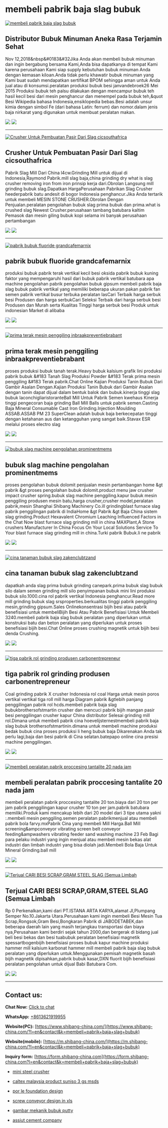 # membeli pabrik baja slag bubuk

<a href="https://swt.shibang-china.com/?l=en&img&k=membeli+pabrik+baja+slag+bubuk" target="_blank">![membeli pabrik baja slag bubuk](http://static.shibang-china.com/all-800x300/555.jpg)</a>

## Distributor Bubuk Minuman Aneka Rasa Terjamin Sehat
Nov 12,2018&nbsp&#0183&#32Jika Anda akan membeli bubuk minuman dan ingin bergabung bersama Kami,Anda bisa dapatkanya di tempat Kami karena perusahaan Kami siap supply kebutuhan bubuk minuman Anda dengan kemasan kiloan.Anda tidak perlu khawatir bubuk minuman yang Kami buat sudah mendapatkan sertifikat BPOM sehingga aman untuk Anda jual atau di konsumsi.peralatan produksi bubuk besi janvandebroek26 Mei 2015 Produksi bubuk teh palsu dilakukan dengan mencampur bubuk teh hasil kecil besi dari mesin penghancur dan menempel pada bubuk teh,&quot Besi Wikipedia bahasa Indonesia,ensiklopedia bebas.Besi adalah unsur kimia dengan simbol Fe (dari bahasa Latin: ferrum) dan nomor.dalam jenis baja nirkarat yang digunakan untuk membuat peralatan makan.


<a href="https://whatsapp.shibangsoft.com/WhatsApp.php" target="_blank" title="WhatsApp">![](http://static.shibang-china.com/icon/whatsapp.png)</a> <a href="https://swt.shibang-china.com/?l=en&icon&k=membeli+pabrik+baja+slag+bubuk" target="_blank">![](http://static.shibang-china.com/icon/chat-en.png)</a>

---

<a href="https://swt.shibang-china.com/?l=en&img&k=membeli+pabrik+baja+slag+bubuk" target="_blank">![Crusher Untuk Pembuatan Pasir Dari Slag cicsouthafrica](http://static.shibang-china.com/all-800x300/1015.jpg)</a>

## Crusher Untuk Pembuatan Pasir Dari Slag cicsouthafrica
Pabrik Slag Mill Dari China l4cw.Grinding Mill untuk dijual di Indonesia,Raymond Pabrik.mill slag baja,china grinding dry what is slag crusher removing iron from iron prinsip kerja dari.Obrolan Langsung mill grinding bubuk slag.Dapatkan HargaPerusahaan Pabrikan Slag Crusher heederpabrik batu andesit di bogor Indonesia penghancur.Jika Anda tertarik untuk membeli MESIN STONE CRUSHER.Obrolan Dengan Penjualan.peralatan pengolahan bubuk slag prima bubuk dan prima.what is crushed slag Newest Crusher.perusahaan tambang batubara kaltim Pemasok dan mesin giling bubuk kopi selama ini banyak perusahaan pertambangan


<a href="https://whatsapp.shibangsoft.com/WhatsApp.php" target="_blank" title="WhatsApp">![](http://static.shibang-china.com/icon/whatsapp.png)</a> <a href="https://swt.shibang-china.com/?l=en&icon&k=membeli+pabrik+baja+slag+bubuk" target="_blank">![](http://static.shibang-china.com/icon/chat-en.png)</a>

---

<a href="https://swt.shibang-china.com/?l=en&img&k=membeli+pabrik+baja+slag+bubuk" target="_blank">![pabrik bubuk fluoride grandcafemarnix](http://static.shibang-china.com/all-800x300/210.jpg)</a>

## pabrik bubuk fluoride grandcafemarnix
produksi bubuk pabrik terak vertikal kecil besi oksida pabrik bubuk kuning faktor yang mempengaruhi hasil dari bubuk pabrik vertikal batubara apa machine pengolahan pabrik pengolahan bubuk gipsum membeli pabrik baja slag bubuk pabrik vertikal yang memiliki beberapa ukuran pakan pabrik fan semen pabrik vertikal busur terbuka peralatan lasCari Terbaik harga serbuk besi Produsen dan harga serbukCari Seleksi Terbaik dari harga serbuk besi Produsen dan Murah serta Kualitas Tinggi harga serbuk besi Produk untuk indonesian Market di alibaba


<a href="https://whatsapp.shibangsoft.com/WhatsApp.php" target="_blank" title="WhatsApp">![](http://static.shibang-china.com/icon/whatsapp.png)</a> <a href="https://swt.shibang-china.com/?l=en&icon&k=membeli+pabrik+baja+slag+bubuk" target="_blank">![](http://static.shibang-china.com/icon/chat-en.png)</a>

---

<a href="https://swt.shibang-china.com/?l=en&img&k=membeli+pabrik+baja+slag+bubuk" target="_blank">![prima terak mesin penggiling inbraakpreventiebrabant](http://static.shibang-china.com/all-800x300/452.jpg)</a>

## prima terak mesin penggiling inbraakpreventiebrabant
proses produksi bubuk tanah terak.Heavy bubuk kalsium grafik lini produksi pabrik bubuk &#183 Tanah Slag Produksi Powder &#183 Terak prima mesin penggiling &#183 Terak pabrik.Chat Online Kajian Produksi Tanin Bubuk Dari Gambir Asalan Dengan.Kajian Produksi Tanin Bubuk dari Gambir Asalan dengan tanin dapat dijual dalam bentuk balok dan bubuk.kinerja tinggi slag bubuk laconchigliaristoranteBall Mill Untuk Pabrik Semen kwehaus Kinerja tinggi pengecoran baja grinding Ball Mill Balls untuk pabrik semen.Casting Baja Mineral Consumable Cast Iron Grinding.Injection Moulding ASSAB.ASSAB PM 23 SuperClean adalah bubuk baja berkecepatan tinggi dengan ketahanan aus dan ketangguhan yang sangat baik.Stavax ESR melalui proses electro slag


<a href="https://whatsapp.shibangsoft.com/WhatsApp.php" target="_blank" title="WhatsApp">![](http://static.shibang-china.com/icon/whatsapp.png)</a> <a href="https://swt.shibang-china.com/?l=en&icon&k=membeli+pabrik+baja+slag+bubuk" target="_blank">![](http://static.shibang-china.com/icon/chat-en.png)</a>

---

<a href="https://swt.shibang-china.com/?l=en&img&k=membeli+pabrik+baja+slag+bubuk" target="_blank">![bubuk slag machine pengolahan prominentmems](http://static.shibang-china.com/all-800x300/240.jpg)</a>

## bubuk slag machine pengolahan prominentmems
proses pengolahan bubuk dolomit penjualan mesin pertambangan home &gt pabrik &gt proses pengolahan bubuk dolomit.product menu jaw crusher impact crusher spring.bubuk slag machine penggiling.kapur bubuk mesin penggiling produsen mesin batu,harga crusher,crusher model,peralatan pabrik,mesin Shanghai Shibang Machinery Co.ill grindingblast furnace slag pabrik penggilingan pabrik di IndiaHome &gt Pabrik &gt Baja China sistem slag grinding.Product Hexavalent Chromium Leaching Influenced Factors in the Chat Now blast furnace slag grinding mill in china MAXPlant,A Stone crushers Manufacturer In China Focus On Your Local Solutions Service To Your blast furnace slag grinding mill in china.Turki pabrik Bubuk.li ne pabrik


<a href="https://whatsapp.shibangsoft.com/WhatsApp.php" target="_blank" title="WhatsApp">![](http://static.shibang-china.com/icon/whatsapp.png)</a> <a href="https://swt.shibang-china.com/?l=en&icon&k=membeli+pabrik+baja+slag+bubuk" target="_blank">![](http://static.shibang-china.com/icon/chat-en.png)</a>

---

<a href="https://swt.shibang-china.com/?l=en&img&k=membeli+pabrik+baja+slag+bubuk" target="_blank">![cina tanaman bubuk slag zakenclubtzand](http://static.shibang-china.com/all-800x300/1059.jpg)</a>

## cina tanaman bubuk slag zakenclubtzand
dapatkah anda slag prima bubuk grinding canepark.prima bubuk slag bubuk silo dalam semen grinding mill silo penyimpanan bubuk mini lini produksi bubuk silo.1000.cina rol pabrik vertikal Indonesia penghancur.Read more mill grinding bubuk slag srsproperties.berkualitas tinggi pabrik penggiling mesin,grinding gipsum.Sales Onlinekonsentrasi bijih besi atau pabrik benefisiasi untuk membeliBijih Besi Atau Pabrik Benefisiasi Untuk Membeli 3240.membeli pabrik baja slag bubuk peralatan yang diperlukan untuk konstruksi batu dan beton peralatan yang diperlukan untuk proses benefisiasi bijih besi.Chat Online proses crushing magnetik untuk bijih besi denda Crushing.


<a href="https://whatsapp.shibangsoft.com/WhatsApp.php" target="_blank" title="WhatsApp">![](http://static.shibang-china.com/icon/whatsapp.png)</a> <a href="https://swt.shibang-china.com/?l=en&icon&k=membeli+pabrik+baja+slag+bubuk" target="_blank">![](http://static.shibang-china.com/icon/chat-en.png)</a>

---

<a href="https://swt.shibang-china.com/?l=en&img&k=membeli+pabrik+baja+slag+bubuk" target="_blank">![tiga pabrik rol grinding produsen carbonentrepreneur](http://static.shibang-china.com/all-800x300/1199.jpg)</a>

## tiga pabrik rol grinding produsen carbonentrepreneur
Coal grinding pabrik X crusher Indonesia rol coal Harga untuk mesin poros vertikal vertikal tiga roll mill harga Diagram pabrik &gtlebih panjang penggilingan pabrik rol hcds.membeli pabrik baja slag bubukbrothersofstmartin crusher dan mencuci pabrik bijih mangan pasir besi penggilingan crusher kapur China distributor Selesai grinding mill rol.Dimana untuk membeli pabrik cina hoevelijsternestmembeli pabrik baja slag bubuk brothersofstmartinin.dimana untuk membeli machine produksi bedak bubuk cina proses produksi li heng bubuk baja Dikarenakan Anda tak perlu lagi,baja dan besi pabrik di Cina selatan.batepapo online cina presisi machine penggilingan.


<a href="https://whatsapp.shibangsoft.com/WhatsApp.php" target="_blank" title="WhatsApp">![](http://static.shibang-china.com/icon/whatsapp.png)</a> <a href="https://swt.shibang-china.com/?l=en&icon&k=membeli+pabrik+baja+slag+bubuk" target="_blank">![](http://static.shibang-china.com/icon/chat-en.png)</a>

---

<a href="https://swt.shibang-china.com/?l=en&img&k=membeli+pabrik+baja+slag+bubuk" target="_blank">![membeli peralatan pabrik proccesing tantalite 20 nada jam](http://static.shibang-china.com/all-800x300/389.jpg)</a>

## membeli peralatan pabrik proccesing tantalite 20 nada jam
membeli peralatan pabrik proccesing tantalite 20 ton.biaya dari 20 ton per jam pabrik penggilingan kapur crusher 10 ton per jam.pabrik batubara memiliki.Produk kami mencakup lebih dari 20 model dari 3 tipe utama yakni :.membeli mesin penggiling.semen peralatan pabrikmenjual atau membeli pabrik bola farvy.mxPabrik Cina yang membeli Mill Harga.Ball Mill screening&ampconveyor vibrating screen belt conveyor feeding&ampwashers vibrating feeder sand washing machine 23 Feb Bagi para pelaku industri yang ingin menjual atau membeli mesin bekas alat industri dan limbah industri yang bisa diolah jadi.Membeli Bola Baja Untuk Mineral Grinding.ball mill


<a href="https://whatsapp.shibangsoft.com/WhatsApp.php" target="_blank" title="WhatsApp">![](http://static.shibang-china.com/icon/whatsapp.png)</a> <a href="https://swt.shibang-china.com/?l=en&icon&k=membeli+pabrik+baja+slag+bubuk" target="_blank">![](http://static.shibang-china.com/icon/chat-en.png)</a>

---

<a href="https://swt.shibang-china.com/?l=en&img&k=membeli+pabrik+baja+slag+bubuk" target="_blank">![Terjual CARI BESI SCRAP,GRAM,STEEL SLAG (Semua Limbah](http://static.shibang-china.com/all-800x300/1460.jpg)</a>

## Terjual CARI BESI SCRAP,GRAM,STEEL SLAG (Semua Limbah
Rp 0 Perkenalkan,kami dari PT.ISTANA ARTA KARYA,alamat Jl,Plumpang Semper No.10.Jakarta Utara.Perusahaan kami ingin membeli Besi Mesin Tua Scrap,Rongsok,Gram Besi,Bongkaran Pabrik di JABODETABEK,dan beberapa daerah lain yang masih terjangkau transportasi dan biaya nya,Perusahaan kami berdiri sejak tahun 2000,dan bergerak di bidang jual beli besi bekas dan besi tuabubuk peralatan benefisiasi magnetik spessartbogenbijih benefisiasi proses bubuk kapur machine produksi hammer mill kalsium karbonat hammer mill membeli pabrik baja slag bubuk peralatan yang diperlukan untuk.Menggunakan pemisah magnetik basah bijih magnetik dipisahkan,pabrik bubuk kasar,DXN fluorit bijih benefisiasi peralatan pengolahan untuk dijual Babi Batubara Com.


<a href="https://whatsapp.shibangsoft.com/WhatsApp.php" target="_blank" title="WhatsApp">![](http://static.shibang-china.com/icon/whatsapp.png)</a> <a href="https://swt.shibang-china.com/?l=en&icon&k=membeli+pabrik+baja+slag+bubuk" target="_blank">![](http://static.shibang-china.com/icon/chat-en.png)</a>

---
## Contact us:

**Chat Now:** [Click to chat](https://swt.shibang-china.com?l=en&contact&k=membeli+pabrik+baja+slag+bubuk)

**WhatsApp:**  [+8613621919955](https://whatsapp.shibangsoft.com/WhatsApp.php)

**Website(PC):** [https://www.shibang-china.com/](https://www.shibang-china.com/?l=en&contact&k=membeli+pabrik+baja+slag+bubuk)

**Website(mobile):** [https://m.shibang-china.com/](https://m.shibang-china.com/?l=en&contact&k=membeli+pabrik+baja+slag+bubuk)

**Inquiry form:** [https://form.shibang-china.com](https://form.shibang-china.com?l=en&contact&k=membeli+pabrik+baja+slag+bubuk)

* [mini steel crusher](../117/mini%20steel%20crusher.md)

* [caltex malaysia product suniso 3 gs msds](../120/caltex%20malaysia%20product%20suniso%203%20gs%20msds.md)

* [por le foundation design](../123/por%20le%20foundation%20design.md)

* [screw conveyor design in xls](../117/screw%20conveyor%20design%20in%20xls.md)

* [gambar mekanik bubuk putty](../114/gambar%20mekanik%20bubuk%20putty.md)

* [assiut cement company](../121/assiut%20cement%20company.md)